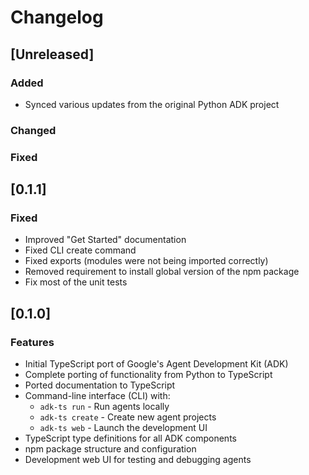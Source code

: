 # Changelog

## [Unreleased]
### Added
* Synced various updates from the original Python ADK project

### Changed
### Fixed

## [0.1.1]

### Fixed

* Improved "Get Started" documentation
* Fixed CLI create command
* Fixed exports (modules were not being imported correctly)
* Removed requirement to install global version of the npm package
* Fix most of the unit tests
## [0.1.0] 

### Features

* Initial TypeScript port of Google's Agent Development Kit (ADK)
* Complete porting of functionality from Python to TypeScript
* Ported documentation to TypeScript
* Command-line interface (CLI) with:
  * `adk-ts run` - Run agents locally
  * `adk-ts create` - Create new agent projects
  * `adk-ts web` - Launch the development UI
* TypeScript type definitions for all ADK components
* npm package structure and configuration
* Development web UI for testing and debugging agents

